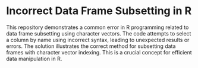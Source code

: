# Incorrect Data Frame Subsetting in R
This repository demonstrates a common error in R programming related to data frame subsetting using character vectors.  The code attempts to select a column by name using incorrect syntax, leading to unexpected results or errors. The solution illustrates the correct method for subsetting data frames with character vector indexing.  This is a crucial concept for efficient data manipulation in R.